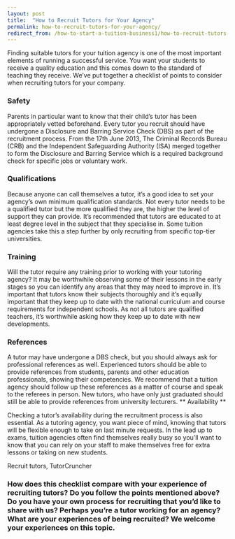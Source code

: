 ```yaml
---
layout: post
title:  "How to Recruit Tutors for Your Agency"
permalink: how-to-recruit-tutors-for-your-agency/
redirect_from: /how-to-start-a-tuition-business1/how-to-recruit-tutors-for-your-agency1442014/
---
```

Finding suitable tutors for your tuition agency is one of the most important
elements of running a successful service. You want your students to receive a
quality education and this comes down to the standard of teaching they
receive. We’ve put together a checklist of points to consider when recruiting
tutors for your company.

### Safety

Parents in particular want to know that their child’s tutor has been
appropriately vetted beforehand. Every tutor you recruit should have undergone
a Disclosure and Barring Service Check (DBS) as part of the recruitment
process. From the 17th June 2013, The Criminal Records Bureau (CRB) and the
Independent Safeguarding Authority (ISA) merged together to form the
Disclosure and Barring Service which is a required background check for
specific jobs or voluntary work. 

### Qualifications

Because anyone can call
themselves a tutor, it’s a good idea to set your agency’s own minimum
qualification standards. Not every tutor needs to be a qualified tutor but the
more qualified they are, the higher the level of support they can provide.
It’s recommended that tutors are educated to at least degree level in the
subject that they specialise in. Some tuition agencies take this a step
further by only recruiting from specific top-tier universities. 

### Training

Will the tutor require any training prior to working with your tutoring
agency? It may be worthwhile observing some of their lessons in the early
stages so you can identify any areas that they may need to improve in. It’s
important that tutors know their subjects thoroughly and it’s equally
important that they keep up to date with the national curriculum and course
requirements for independent schools. As not all tutors are qualified
teachers, it’s worthwhile asking how they keep up to date with new
developments. 

### References

A tutor may have undergone a DBS check, but you
should always ask for professional references as well. Experienced tutors
should be able to provide references from students, parents and other
education professionals, showing their competencies. We recommend that a
tuition agency should follow up these references as a matter of course and
speak to the referees in person. New tutors, who have only just graduated
should still be able to provide references from university lecturers. **
Availability **

Checking a tutor’s availability during the recruitment process is also
essential. As a tutoring agency, you want piece of mind, knowing that tutors
will be flexible enough to take on last minute requests. In the lead up to
exams, tuition agencies often find themselves really busy so you’ll want to
know that you can rely on your staff to make themselves free for extra lessons
or taking on new students.

Recruit tutors,  TutorCruncher

### How does this checklist compare with your experience of recruiting tutors? Do you follow the points mentioned above? Do you have your own process for recruiting that you’d like to share with us? Perhaps you’re a tutor working for an agency? What are your experiences of being recruited? We welcome your experiences on this topic.
